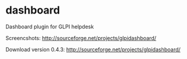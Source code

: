 dashboard
=========

Dashboard plugin for GLPI helpdesk

Screencshots: http://sourceforge.net/projects/glpidashboard/

Download version 0.4.3: http://sourceforge.net/projects/glpidashboard/
